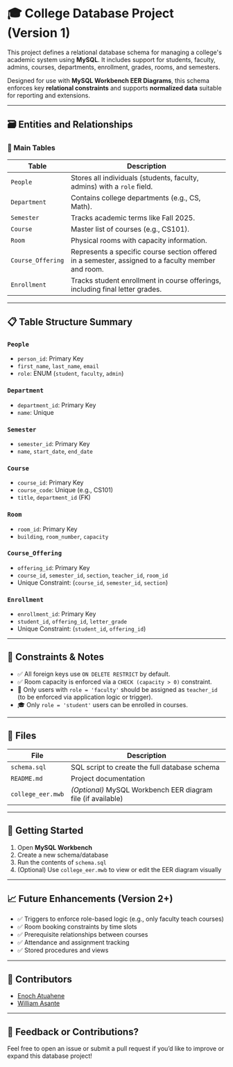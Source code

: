 # 🎓 College Database Project (Version 1)

This project defines a relational database schema for managing a college's academic system using **MySQL**. It includes support for students, faculty, admins, courses, departments, enrollment, grades, rooms, and semesters.

Designed for use with **MySQL Workbench EER Diagrams**, this schema enforces key **relational constraints** and supports **normalized data** suitable for reporting and extensions.

---

## 🗃️ Entities and Relationships

### 📌 Main Tables

| Table             | Description |
|------------------|-------------|
| `People`         | Stores all individuals (students, faculty, admins) with a `role` field. |
| `Department`     | Contains college departments (e.g., CS, Math). |
| `Semester`       | Tracks academic terms like Fall 2025. |
| `Course`         | Master list of courses (e.g., CS101). |
| `Room`           | Physical rooms with capacity information. |
| `Course_Offering`| Represents a specific course section offered in a semester, assigned to a faculty member and room. |
| `Enrollment`     | Tracks student enrollment in course offerings, including final letter grades. |

---

## 📋 Table Structure Summary

### `People`

- `person_id`: Primary Key
- `first_name`, `last_name`, `email`
- `role`: ENUM (`student`, `faculty`, `admin`)

### `Department`

- `department_id`: Primary Key
- `name`: Unique

### `Semester`

- `semester_id`: Primary Key
- `name`, `start_date`, `end_date`

### `Course`

- `course_id`: Primary Key
- `course_code`: Unique (e.g., CS101)
- `title`, `department_id` (FK)

### `Room`

- `room_id`: Primary Key
- `building`, `room_number`, `capacity`

### `Course_Offering`

- `offering_id`: Primary Key
- `course_id`, `semester_id`, `section`, `teacher_id`, `room_id`
- Unique Constraint: (`course_id`, `semester_id`, `section`)

### `Enrollment`

- `enrollment_id`: Primary Key
- `student_id`, `offering_id`, `letter_grade`
- Unique Constraint: (`student_id`, `offering_id`)

---

## 🔐 Constraints & Notes

- ✅ All foreign keys use `ON DELETE RESTRICT` by default.
- ✅ Room capacity is enforced via a `CHECK (capacity > 0)` constraint.
- 🔁 Only users with `role = 'faculty'` should be assigned as `teacher_id` (to be enforced via application logic or trigger).
- 🎓 Only `role = 'student'` users can be enrolled in courses.

---

## 📂 Files

| File | Description |
|------|-------------|
| `schema.sql` | SQL script to create the full database schema |
| `README.md` | Project documentation |
| `college_eer.mwb` | *(Optional)* MySQL Workbench EER diagram file (if available) |

---

## 🚀 Getting Started

1. Open **MySQL Workbench**
2. Create a new schema/database
3. Run the contents of `schema.sql`
4. (Optional) Use `college_eer.mwb` to view or edit the EER diagram visually

---

## 📈 Future Enhancements (Version 2+)

- ✅ Triggers to enforce role-based logic (e.g., only faculty teach courses)
- ✅ Room booking constraints by time slots
- ✅ Prerequisite relationships between courses
- ✅ Attendance and assignment tracking
- ✅ Stored procedures and views

---

## 👥 Contributors

- [Enoch Atuahene](https://github.com/Typher7)
- [William Asante](https://github.com/Kraeon20)

---

## 💬 Feedback or Contributions?

Feel free to open an issue or submit a pull request if you’d like to improve or expand this database project!
